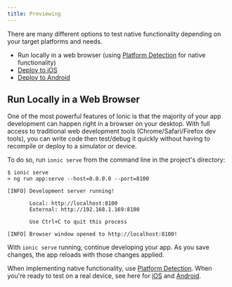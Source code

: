 ```yaml
---
title: Previewing
---
```


<head>
  <title>Previewing: To Run Ionic Apps Locally in A Web Browser</title>
  <meta
    name="description"
    content="Previewing provides many different options to test native functionality based on needs. Use this feature to easily run your Ionic app locally in a web browser."
  />
</head>

There are many different options to test native functionality depending on your target platforms and needs.

- Run locally in a web browser (using [Platform Detection](../core-concepts/cross-platform.md) for native functionality)
- [Deploy to iOS](ios.md)
- [Deploy to Android](android.md)

## Run Locally in a Web Browser

One of the most powerful features of Ionic is that the majority of your app development can happen right in a browser on your desktop. With full access to traditional web development tools (Chrome/Safari/Firefox dev tools), you can write code then test/debug it quickly without having to recompile or deploy to a simulator or device.

To do so, run `ionic serve` from the command line in the project's directory:

```shell-session
$ ionic serve
> ng run app:serve --host=0.0.0.0 --port=8100

[INFO] Development server running!

       Local: http://localhost:8100
       External: http://192.168.1.169:8100

       Use Ctrl+C to quit this process

[INFO] Browser window opened to http://localhost:8100!
```

With `ionic serve` running, continue developing your app. As you save changes, the app reloads with those changes applied.

When implementing native functionality, use [Platform Detection](../core-concepts/cross-platform.md).
When you're ready to test on a real device, see here for [iOS](ios.md) and [Android](android.md).
